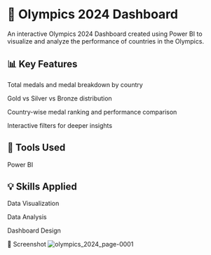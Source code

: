 # 🏅 Olympics 2024 Dashboard
An interactive Olympics 2024 Dashboard created using Power BI to visualize and analyze the performance of countries in the Olympics.

## 📊 Key Features
Total medals and medal breakdown by country

Gold vs Silver vs Bronze distribution

Country-wise medal ranking and performance comparison

Interactive filters for deeper insights

## 🚀 Tools Used
Power BI

## 💡 Skills Applied
Data Visualization

Data Analysis

Dashboard Design

📸 Screenshot
![olympics_2024_page-0001](https://github.com/user-attachments/assets/9699113f-e202-444c-8ceb-cf23d610dec2)

